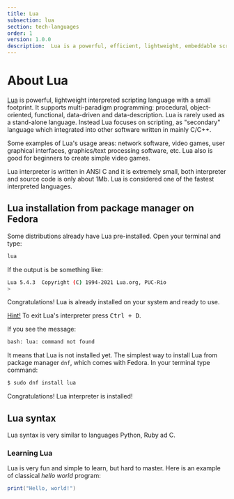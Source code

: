 ```yaml
---
title: Lua
subsection: lua
section: tech-languages
order: 1
version: 1.0.0
description:  Lua is a powerful, efficient, lightweight, embeddable scripting language.
---
```


# About Lua

[Lua](https://www.lua.org) is powerful, lightweight interpreted scripting language with a small footprint. It supports multi-paradigm programming: procedural, object-oriented, functional, data-driven and data-description. Lua is rarely used as a stand-alone language. Instead Lua focuses on scripting, as "secondary" language which integrated into other software written in mainly C/C++. 

Some examples of Lua's usage areas: network software, video games, user graphical interfaces, graphics/text processing software, etc. Lua also is good for beginners to create simple video games.

Lua interpreter is written in ANSI C and it is extremely small, both interpreter and source code is only about 1Mb. Lua is considered one of the fastest interpreted languages.

## Lua installation from package manager on Fedora

Some distributions already have Lua pre-installed. Open your terminal and type:

```bash
lua
```

If the output is be something like:

```bash
Lua 5.4.3  Copyright (C) 1994-2021 Lua.org, PUC-Rio
>
```

Congratulations! Lua is already installed on your system and ready to use.

<ins>Hint!</ins> To exit Lua's interpreter press <kbd>Ctrl + D</kbd>.

If you see the message:

```bash
bash: lua: command not found
```

It means that Lua is not installed yet. The simplest way to install Lua from package manager `dnf`, which comes with Fedora. In your terminal type command:
```bash
$ sudo dnf install lua
```

Congratulations! Lua interpreter is installed!

## Lua syntax

Lua syntax is very similar to languages Python, Ruby ad C.

### Learning Lua

Lua is very fun and simple to learn, but hard to master. Here is an example of classical _hello world_ program:

```lua
print("Hello, world!")
```
